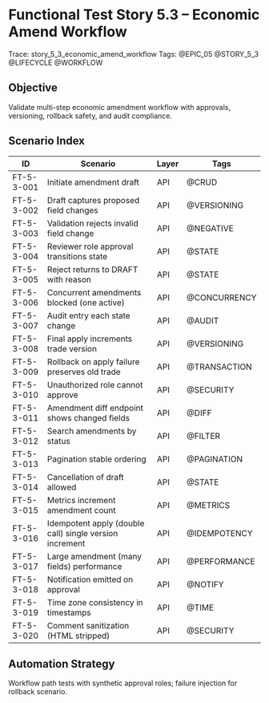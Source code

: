 # Functional Test Story 5.3 – Economic Amend Workflow

Trace: story_5_3_economic_amend_workflow
Tags: @EPIC_05 @STORY_5_3 @LIFECYCLE @WORKFLOW

## Objective
Validate multi-step economic amendment workflow with approvals, versioning, rollback safety, and audit compliance.

## Scenario Index
| ID | Scenario | Layer | Tags |
|----|----------|-------|------|
| FT-5-3-001 | Initiate amendment draft | API | @CRUD |
| FT-5-3-002 | Draft captures proposed field changes | API | @VERSIONING |
| FT-5-3-003 | Validation rejects invalid field change | API | @NEGATIVE |
| FT-5-3-004 | Reviewer role approval transitions state | API | @STATE |
| FT-5-3-005 | Reject returns to DRAFT with reason | API | @STATE |
| FT-5-3-006 | Concurrent amendments blocked (one active) | API | @CONCURRENCY |
| FT-5-3-007 | Audit entry each state change | API | @AUDIT |
| FT-5-3-008 | Final apply increments trade version | API | @VERSIONING |
| FT-5-3-009 | Rollback on apply failure preserves old trade | API | @TRANSACTION |
| FT-5-3-010 | Unauthorized role cannot approve | API | @SECURITY |
| FT-5-3-011 | Amendment diff endpoint shows changed fields | API | @DIFF |
| FT-5-3-012 | Search amendments by status | API | @FILTER |
| FT-5-3-013 | Pagination stable ordering | API | @PAGINATION |
| FT-5-3-014 | Cancellation of draft allowed | API | @STATE |
| FT-5-3-015 | Metrics increment amendment count | API | @METRICS |
| FT-5-3-016 | Idempotent apply (double call) single version increment | API | @IDEMPOTENCY |
| FT-5-3-017 | Large amendment (many fields) performance | API | @PERFORMANCE |
| FT-5-3-018 | Notification emitted on approval | API | @NOTIFY |
| FT-5-3-019 | Time zone consistency in timestamps | API | @TIME |
| FT-5-3-020 | Comment sanitization (HTML stripped) | API | @SECURITY |

## Automation Strategy
Workflow path tests with synthetic approval roles; failure injection for rollback scenario.
